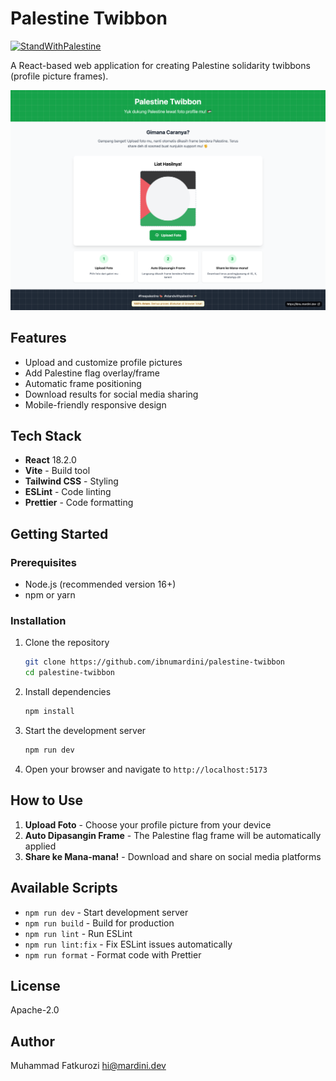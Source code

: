 # Palestine Twibbon

[![StandWithPalestine](https://raw.githubusercontent.com/Safouene1/support-palestine-banner/master/StandWithPalestine.svg)](https://github.com/Safouene1/support-palestine-banner/Markdown-pages/Support.md)

A React-based web application for creating Palestine solidarity twibbons (profile picture frames).

![Screenshot](public/ss.png)

## Features

- Upload and customize profile pictures
- Add Palestine flag overlay/frame
- Automatic frame positioning
- Download results for social media sharing
- Mobile-friendly responsive design

## Tech Stack

- **React** 18.2.0
- **Vite** - Build tool
- **Tailwind CSS** - Styling
- **ESLint** - Code linting
- **Prettier** - Code formatting

## Getting Started

### Prerequisites

- Node.js (recommended version 16+)
- npm or yarn

### Installation

1. Clone the repository

    ```bash
    git clone https://github.com/ibnumardini/palestine-twibbon
    cd palestine-twibbon
    ```

2. Install dependencies

    ```bash
    npm install
    ```

3. Start the development server

    ```bash
    npm run dev
    ```

4. Open your browser and navigate to `http://localhost:5173`

## How to Use

1. **Upload Foto** - Choose your profile picture from your device
2. **Auto Dipasangin Frame** - The Palestine flag frame will be automatically applied
3. **Share ke Mana-mana!** - Download and share on social media platforms

## Available Scripts

- `npm run dev` - Start development server
- `npm run build` - Build for production
- `npm run lint` - Run ESLint
- `npm run lint:fix` - Fix ESLint issues automatically
- `npm run format` - Format code with Prettier

## License

Apache-2.0

## Author

Muhammad Fatkurozi <hi@mardini.dev>
